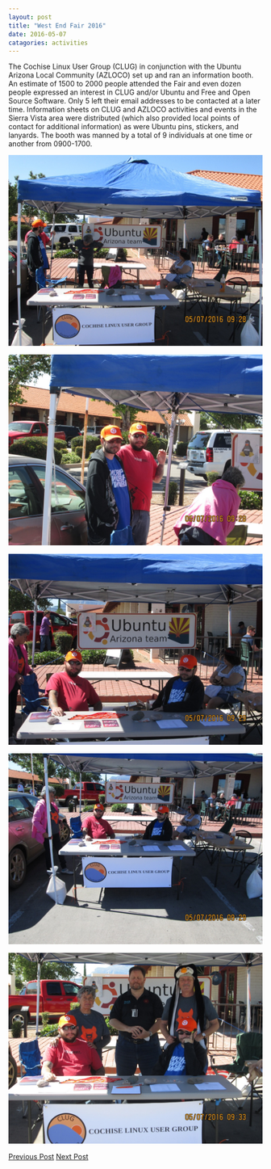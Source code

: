 ```yaml
---
layout: post
title: "West End Fair 2016"
date: 2016-05-07
catagories: activities
---
```


The Cochise Linux User Group (CLUG) in conjunction with the Ubuntu Arizona Local Community (AZLOCO) set up and ran an information booth.  An estimate of 1500 to 2000 people attended the Fair and even dozen people expressed an interest in CLUG and/or Ubuntu and Free and Open Source Software.  Only 5 left their email addresses to be contacted at a later time.  Information sheets on CLUG and AZLOCO activities and events in the Sierra Vista area were distributed (which also provided local points of contact for additional information) as were Ubuntu pins, stickers, and lanyards.  The booth was manned by a total of 9 individuals at one time or another from 0900-1700.

![alt text](https://raw.githubusercontent.com/CochiseLinuxUsersGroup/CochiseLinuxUsersGroup.github.io/master/images/West-End-Fair-Information-Booth-01-Sierra-Vista-AZ.JPG "WEF 1")

![alt text](https://raw.githubusercontent.com/CochiseLinuxUsersGroup/CochiseLinuxUsersGroup.github.io/master/images/West-End-Fair-Information-Booth-02-Sierra-Vista-AZ.JPG "WEF 2")

![alt text](https://raw.githubusercontent.com/CochiseLinuxUsersGroup/CochiseLinuxUsersGroup.github.io/master/images/West-End-Fair-Information-Booth-03-Sierra-Vista-AZ.JPG "WEF 3")

![alt text](https://raw.githubusercontent.com/CochiseLinuxUsersGroup/CochiseLinuxUsersGroup.github.io/master/images/West-End-Fair-Information-Booth-04-Sierra-Vista-AZ.JPG "WEF 4")

![alt text](https://raw.githubusercontent.com/CochiseLinuxUsersGroup/CochiseLinuxUsersGroup.github.io/master/images/West-End-Fair-Information-Booth-06-Sierra-Vista-AZ.JPG "WEF 6")

<footer>
<a href="http://cochiselinuxusergroup.org/activities/DryRunWEF" class="post-prev">Previous Post</a>  
<a href="http://cochiselinuxusergroup.org/activities/WIL" class="post-next">Next Post</a>
  </footer>
